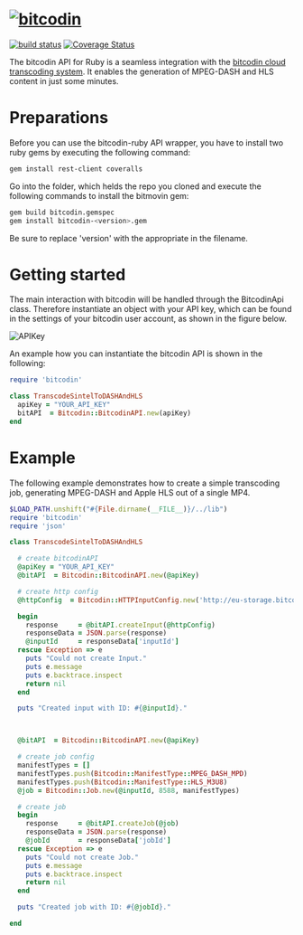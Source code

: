 # [![bitcodin](http://www.bitcodin.com/wp-content/uploads/2014/10/bitcodin-small.gif)](http://www.bitcodin.com)
[![build status](https://travis-ci.org/bitmovin/bitcodin-ruby.svg?branch=master)](https://travis-ci.org/bitmovin/bitcodin-ruby)
[![Coverage Status](https://coveralls.io/repos/bitmovin/bitcodin-ruby/badge.svg?branch=master)](https://coveralls.io/r/bitmovin/bitcodin-ruby?branch=master)

The bitcodin API for Ruby is a seamless integration with the [bitcodin cloud transcoding system](http://www.bitcodin.com). It enables the generation of MPEG-DASH and HLS content in just some minutes.

# Preparations

Before you can use the bitcodin-ruby API wrapper, you have to install two ruby gems by executing the following command:

```bash
gem install rest-client coveralls 
```
Go into the folder, which helds the repo you cloned and execute the following commands to install the bitmovin gem:

```bash
gem build bitcodin.gemspec
gem install bitcodin-<version>.gem
```

Be sure to replace 'version' with the appropriate <version> in the filename.

# Getting started
The main interaction with bitcodin will be handled through the BitcodinApi class. Therefore instantiate an object with your API key, which can be found in the settings of your bitcodin user account, as shown in the figure below.

![APIKey](http://www.bitcodin.com/wp-content/uploads/2015/06/api_key.png)

An example how you can instantiate the bitcodin API is shown in the following:

```ruby
require 'bitcodin'

class TranscodeSintelToDASHAndHLS
  apiKey = "YOUR_API_KEY"
  bitAPI  = Bitcodin::BitcodinAPI.new(apiKey)
end
```
# Example
The following example demonstrates how to create a simple transcoding job, generating MPEG-DASH and Apple HLS out of a single MP4.
```ruby
$LOAD_PATH.unshift("#{File.dirname(__FILE__)}/../lib")
require 'bitcodin'
require 'json'

class TranscodeSintelToDASHAndHLS

  # create bitcodinAPI
  @apiKey = "YOUR_API_KEY"
  @bitAPI  = Bitcodin::BitcodinAPI.new(@apiKey)

  # create http config
  @httpConfig  = Bitcodin::HTTPInputConfig.new('http://eu-storage.bitcodin.com/inputs/Sintel.2010.720p.mkv')

  begin
    response     = @bitAPI.createInput(@httpConfig)
    responseData = JSON.parse(response)
    @inputId     = responseData['inputId']
  rescue Exception => e
    puts "Could not create Input."
    puts e.message
    puts e.backtrace.inspect
    return nil
  end

  puts "Created input with ID: #{@inputId}."



  @bitAPI  = Bitcodin::BitcodinAPI.new(@apiKey)

  # create job config
  manifestTypes = []
  manifestTypes.push(Bitcodin::ManifestType::MPEG_DASH_MPD)
  manifestTypes.push(Bitcodin::ManifestType::HLS_M3U8)
  @job = Bitcodin::Job.new(@inputId, 8588, manifestTypes)

  # create job
  begin
    response     = @bitAPI.createJob(@job)
    responseData = JSON.parse(response)
    @jobId       = responseData['jobId']
  rescue Exception => e
    puts "Could not create Job."
    puts e.message
    puts e.backtrace.inspect
    return nil
  end

  puts "Created job with ID: #{@jobId}."

end
```
